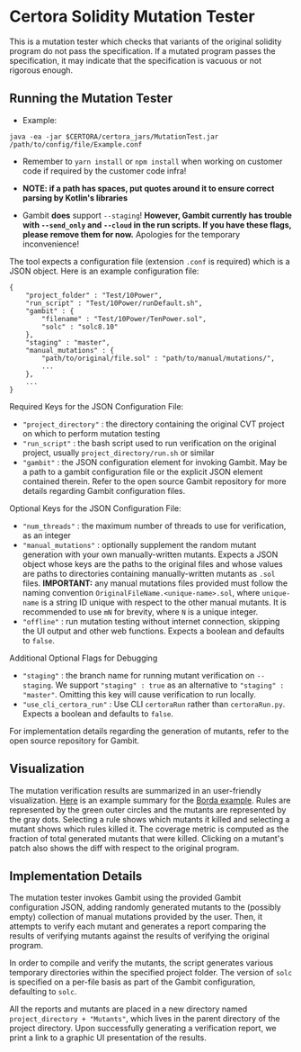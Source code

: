 # Certora Solidity Mutation Tester

This is a mutation tester which
 checks that variants of the original
 solidity program do not pass the specification.
If a mutated program passes the specification,
it may indicate that the specification is vacuous or not rigorous enough.

## Running the Mutation Tester

- Example:
```
java -ea -jar $CERTORA/certora_jars/MutationTest.jar /path/to/config/file/Example.conf
```

- Remember to `yarn install` or `npm install` when working
  on customer code if required by the customer code infra!

- **NOTE: if a path has spaces, put quotes around it to ensure correct parsing by Kotlin's libraries**

- Gambit **does** support `--staging`!
**However, Gambit currently has trouble with
`--send_only` and `--cloud` in the run scripts.
If you have these flags, please remove them for now.**
Apologies for the temporary inconvenience!

The tool expects a configuration file (extension `.conf` is required)
which is a JSON object.
Here is an example configuration file:

```
{
    "project_folder" : "Test/10Power",
    "run_script" : "Test/10Power/runDefault.sh",
    "gambit" : {
        "filename" : "Test/10Power/TenPower.sol",
        "solc" : "solc8.10"
    },
    "staging" : "master",
    "manual_mutations" : {
        "path/to/original/file.sol" : "path/to/manual/mutations/",
        ...
    },
    ...
}
```

Required Keys for the JSON Configuration File:
- `"project_directory"` : the directory containing the original CVT project on which to perform mutation testing
- `"run_script"` : the bash script used to run verification on the original project, usually `project_directory/run.sh` or similar
- `"gambit"` : the JSON configuration element for invoking Gambit. May be a path to a gambit configuration file
or the explicit JSON element contained therein. Refer to the open source Gambit repository for more details regarding Gambit configuration files.

Optional Keys for the JSON Configuration File:
- `"num_threads"` : the maximum number of threads to use for verification, as an integer
- `"manual_mutations"` : optionally supplement the random mutant generation with your own manually-written mutants.
Expects a JSON object whose keys are the paths to the original files and whose values are paths to directories containing
manually-written mutants as `.sol` files. **IMPORTANT:** any manual mutations files provided must follow the naming
convention `OriginalFileName.<unique-name>.sol`, where `unique-name` is a string ID unique with respect to the other
manual mutants. It is recommended to use `mN` for brevity, where `N` is a unique integer.
- `"offline"` : run mutation testing without internet connection, skipping the UI output and other web functions.
Expects a boolean and defaults to `false`.

Additional Optional Flags for Debugging
- `"staging"` : the branch name for running mutant verification on `--staging`. We support `"staging" : true` as an
alternative to `"staging" : "master"`. Omitting this key will cause verification to run locally.
- `"use_cli_certora_run"` : Use CLI `certoraRun` rather than `certoraRun.py`. Expects a boolean and defaults to `false`.

For implementation details regarding the generation of mutants, refer to the open source repository for Gambit.

## Visualization

The mutation verification results are
  summarized in an user-friendly visualization.
[Here](https://mutation-testing-beta.certora.com/reports/mutation?id=c7c659d7-d500-46f2-acf1-1392eee714b5&anonymousKey=f4b40ba6-2160-4993-9f50-02625b291cae) is an example summary
  for the [Borda example](https://github.com/Certora/CodeExamples/tree/master/Borda).
Rules are represented by the green outer circles
  and the mutants are represented by the gray dots.
Selecting a rule shows which mutants it killed
  and selecting a mutant shows which rules killed it.
The coverage metric is computed as the fraction
  of total generated mutants that were killed.
Clicking on a mutant's patch also shows the
  diff with respect to the original program.

## Implementation Details

The mutation tester invokes Gambit using the provided Gambit configuration
JSON, adding randomly generated mutants to the (possibly empty) collection of
manual mutations provided by the user. Then, it attempts to verify each mutant
and generates a report comparing the results of verifying mutants against the
results of verifying the original program.

In order to compile and verify the mutants, the script generates various
temporary directories within the specified project folder. The version of
`solc` is specified on a per-file basis as part of the Gambit configuration,
defaulting to `solc`.

All the reports and mutants are placed in a new directory named
`project_directory + "Mutants"`, which lives in the parent directory of the
project directory. Upon successfully generating a verification report, we print
a link to a graphic UI presentation of the results.
